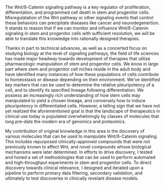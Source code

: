 The Wnt/ß-Catenin signaling pathway is a key regulator of proliferation, differentation, and programmed cell death in stem and progenitor cells. Misregulatation of the Wnt pathway or other signaling events that control these behaviors can precipitate diseases like cancer and neurodegenertion.  It stands to reason that if we can monitor and influence Wnt/ß-Catenin signaling in stem and progenitor cells with sufficient resolution, we will be able to translate this knowledge into rationally designed therapies.

Thanks in part to technical advances, as well as a concerted focus on studying biology at the level of signaling pathways, the field of life sciences has made major headway towards development of therapies that utilize pharmacologic manipulation of stem and progenitor cells. We know in large part where stem and progenitor cell niches reside in the adult body and have identified many instances of how these populations of cells contribute to homeostasis or disease depending on their environment. We've identified key markers that can be used to determine the relative pleuripotency of a cell, and to identify its specified lineage following differentiation. We possess an increasingly rich understanding of how stem cells may manipulated to yield a chosen lineage, and conversely how to induce pleuripotency in differentiated cells. However, a telling sign that we have not yet realized the aforementioned goal is that the landscape of therapeutics in clinical use today is populated overwhelmingly by classes of molecules that long pre-date the modern era of genomics and proteomics.

My contribution of original knowledge in this area is the discovery of various molecules that can be used to manipulate Wnt/ß-Catenin signaling. This includes repurposed clinically-approved compounds that were not previously known to affect Wnt, and novel compounds whose biological mechanisms were later determined. In efforts to drive discovery, I tested and honed a set of methodologies that can be used to perform automated and high-throughput experiments in stem and progenitor cells. To direct discovery towards clinical relevance, I designed and iterated upon a pipeline to perform primary data filtering, secondary validation, and ultimately to test discoveries in clinically revelant disease models.
